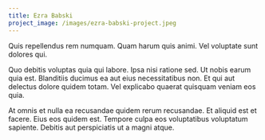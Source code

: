 ```yaml
---
title: Ezra Babski
project_image: /images/ezra-babski-project.jpeg
---
```


Quis repellendus rem numquam. Quam harum quis animi. Vel voluptate sunt dolores qui.

Quo debitis voluptas quia qui labore. Ipsa nisi ratione sed. Ut nobis earum quia est. Blanditiis ducimus ea aut eius necessitatibus non. Et qui aut delectus dolore quidem totam. Vel explicabo quaerat quisquam veniam eos quia.

At omnis et nulla ea recusandae quidem rerum recusandae. Et aliquid est et facere. Eius eos quidem est. Tempore culpa eos voluptatibus voluptatum sapiente. Debitis aut perspiciatis ut a magni atque.
